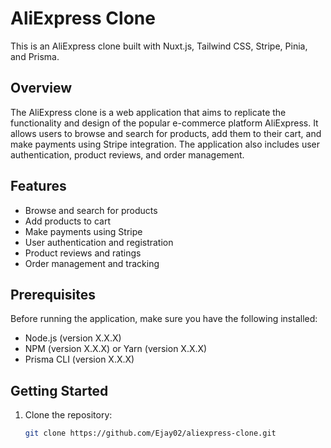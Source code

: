# AliExpress Clone

This is an AliExpress clone built with Nuxt.js, Tailwind CSS, Stripe, Pinia, and Prisma.

## Overview

The AliExpress clone is a web application that aims to replicate the functionality and design of the popular e-commerce platform AliExpress. It allows users to browse and search for products, add them to their cart, and make payments using Stripe integration. The application also includes user authentication, product reviews, and order management.

## Features

- Browse and search for products
- Add products to cart
- Make payments using Stripe
- User authentication and registration
- Product reviews and ratings
- Order management and tracking

## Prerequisites

Before running the application, make sure you have the following installed:

- Node.js (version X.X.X)
- NPM (version X.X.X) or Yarn (version X.X.X)
- Prisma CLI (version X.X.X)

## Getting Started

1. Clone the repository:

   ```bash
   git clone https://github.com/Ejay02/aliexpress-clone.git
